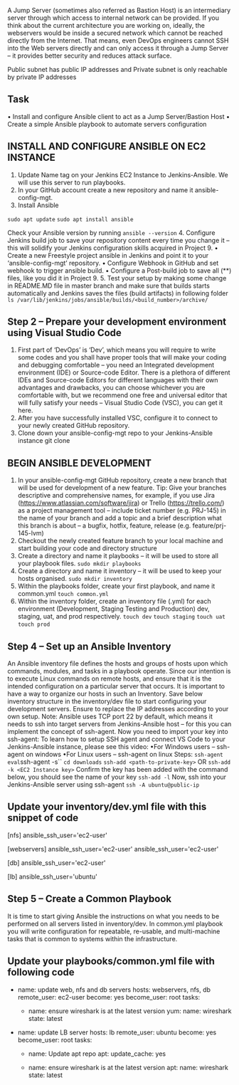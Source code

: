 
A Jump Server (sometimes also referred as Bastion Host) is an intermediary server through which access to internal network can be provided. If you think about the current architecture you are working on, ideally, the webservers would be inside a secured network which cannot be reached directly from the Internet. That means, even DevOps engineers cannot SSH into the Web servers directly and can only access it through a Jump Server – it provides better security and reduces attack surface.

Public subnet has public IP addresses and Private subnet is only reachable by private IP addresses

## Task

• Install and configure Ansible client to act as a Jump Server/Bastion Host
• Create a simple Ansible playbook to automate servers configuration

## INSTALL AND CONFIGURE ANSIBLE ON EC2 INSTANCE

1. Update Name tag on your Jenkins EC2 Instance to Jenkins-Ansible. We will use this server to run playbooks.
2. In your GitHub account create a new repository and name it ansible-config-mgt.
3. Install Ansible

`sudo apt update`
`sudo apt install ansible`

Check your Ansible version by running `ansible --version`
4. Configure Jenkins build job to save your repository content every time you change it – this will solidify your Jenkins configuration skills acquired in Project 9.
• Create a new Freestyle project ansible in Jenkins and point it to your ‘ansible-config-mgt’ repository.
• Configure Webhook in GitHub and set webhook to trigger ansible build.
• Configure a Post-build job to save all (**) files, like you did it in Project 9.
5. Test your setup by making some change in README.MD file in master branch and make sure that builds starts automatically and Jenkins saves the files (build artifacts) in following folder
`ls /var/lib/jenkins/jobs/ansible/builds/<build_number>/archive/`

## Step 2 – Prepare your development environment using Visual Studio Code

1. First part of ‘DevOps’ is ‘Dev’, which means you will require to write some codes and you shall have proper tools that will make your coding and debugging comfortable – you need an Integrated development environment (IDE) or Source-code Editor. There is a plethora of different IDEs and Source-code Editors for different languages with their own advantages and drawbacks, you can choose whichever you are comfortable with, but we recommend one free and universal editor that will fully satisfy your needs – Visual Studio Code (VSC), you can get it here.
2. After you have successfully installed VSC, configure it to connect to your newly created GitHub repository.
3. Clone down your ansible-config-mgt repo to your Jenkins-Ansible instance
git clone <ansible-config-mgt repo link>

## BEGIN ANSIBLE DEVELOPMENT

1. In your ansible-config-mgt GitHub repository, create a new branch that will be used for development of a new feature.
Tip: Give your branches descriptive and comprehensive names, for example, if you use Jira (<https://www.atlassian.com/software/jira>) or Trello (<https://trello.com/>) as a project management tool – include ticket number (e.g. PRJ-145) in the name of your branch and add a topic and a brief description what this branch is about – a bugfix, hotfix, feature, release (e.g. feature/prj-145-lvm)
2. Checkout the newly created feature branch to your local machine and start building your code and directory structure
3. Create a directory and name it playbooks – it will be used to store all your playbook files.
`sudo mkdir playbooks`
4. Create a directory and name it inventory – it will be used to keep your hosts organised.
`sudo mkdir inventory`
5. Within the playbooks folder, create your first playbook, and name it common.yml
`touch common.yml`
6. Within the inventory folder, create an inventory file (.yml) for each environment (Development, Staging Testing and Production) dev, staging, uat, and prod respectively.
`touch dev`
`touch staging`
`touch uat`
`touch prod`

## Step 4 – Set up an Ansible Inventory

An Ansible inventory file defines the hosts and groups of hosts upon which commands, modules, and tasks in a playbook operate. Since our intention is to execute Linux commands on remote hosts, and ensure that it is the intended configuration on a particular server that occurs. It is important to have a way to organize our hosts in such an Inventory.
Save below inventory structure in the inventory/dev file to start configuring your development servers. Ensure to replace the IP addresses according to your own setup.
Note: Ansible uses TCP port 22 by default, which means it needs to ssh into target servers from Jenkins-Ansible host – for this you can implement the concept of ssh-agent. Now you need to import your key into ssh-agent:
To learn how to setup SSH agent and connect VS Code to your Jenkins-Ansible instance, please see this video:
•For Windows users – ssh-agent on windows
•For Linux users – ssh-agent on linux
Steps:
`ssh-agent`
`eval`ssh-agent -s``
`cd downloads`
`ssh-add <path-to-private-key>`
OR
`ssh-add -k <EC2 Instance key>`
Confirm the key has been added with the command below, you should see the name of your key
`ssh-add -l`
Now, ssh into your Jenkins-Ansible server using ssh-agent
`ssh -A ubuntu@public-ip`

## Update your inventory/dev.yml file with this snippet of code

[nfs]
<NFS-Server-Private-IP-Address> ansible_ssh_user='ec2-user'

[webservers]
<Web-Server1-Private-IP-Address> ansible_ssh_user='ec2-user'
<Web-Server2-Private-IP-Address> ansible_ssh_user='ec2-user'

[db]
<Database-Private-IP-Address> ansible_ssh_user='ec2-user'

[lb]
<Load-Balancer-Private-IP-Address> ansible_ssh_user='ubuntu'

## Step 5 – Create a Common Playbook

It is time to start giving Ansible the instructions on what you needs to be performed on all servers listed in inventory/dev.
In common.yml playbook you will write configuration for repeatable, re-usable, and multi-machine tasks that is common to systems within the infrastructure.

Update your playbooks/common.yml file with following code
---

- name: update web, nfs and db servers
  hosts: webservers, nfs, db
  remote_user: ec2-user
  become: yes
  become_user: root
  tasks:
  - name: ensure wireshark is at the latest version
      yum:
        name: wireshark
        state: latest

- name: update LB server
  hosts: lb
  remote_user: ubuntu
  become: yes
  become_user: root
  tasks:
  - name: Update apt repo
      apt:
        update_cache: yes

  - name: ensure wireshark is at the latest version
      apt:
        name: wireshark
        state: latest
